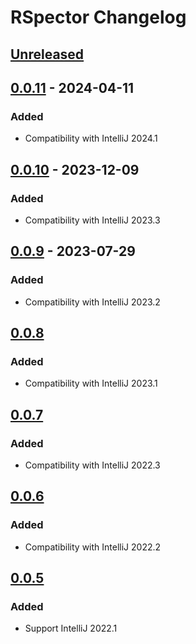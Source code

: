 <!-- Keep a Changelog guide -> https://keepachangelog.com -->

# RSpector Changelog

## [Unreleased]

## [0.0.11] - 2024-04-11

### Added
- Compatibility with IntelliJ 2024.1

## [0.0.10] - 2023-12-09

### Added
- Compatibility with IntelliJ 2023.3

## [0.0.9] - 2023-07-29

### Added
- Compatibility with IntelliJ 2023.2

## [0.0.8]

### Added
- Compatibility with IntelliJ 2023.1

## [0.0.7]

### Added
- Compatibility with IntelliJ 2022.3

## [0.0.6]

### Added
- Compatibility with IntelliJ 2022.2

## [0.0.5]

### Added
- Support IntelliJ 2022.1

[Unreleased]: https://github.com/srizzo/rspector-rubymine-plugin/compare/v0.0.11...HEAD
[0.0.11]: https://github.com/srizzo/rspector-rubymine-plugin/compare/v0.0.10...v0.0.11
[0.0.10]: https://github.com/srizzo/rspector-rubymine-plugin/compare/v0.0.9...v0.0.10
[0.0.9]: https://github.com/srizzo/rspector-rubymine-plugin/compare/v0.0.8...v0.0.9
[0.0.8]: https://github.com/srizzo/rspector-rubymine-plugin/compare/v0.0.7...v0.0.8
[0.0.7]: https://github.com/srizzo/rspector-rubymine-plugin/compare/v0.0.6...v0.0.7
[0.0.6]: https://github.com/srizzo/rspector-rubymine-plugin/compare/v0.0.5...v0.0.6
[0.0.5]: https://github.com/srizzo/rspector-rubymine-plugin/commits/v0.0.5
